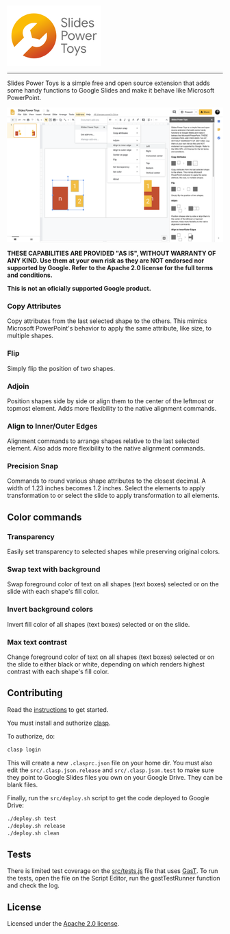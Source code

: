 <img width="220" src="./assets/banner_220.png" alt="Slides Power Toys logo" />
<hr />

Slides Power Toys is a simple free and open source extension that adds some handy functions to Google Slides and make it behave like Microsoft PowerPoint.

<p align="center">
    <img src="./assets/screenshot2_v6.png" alt="Screenshot of Slides Power Toys in action showing the About sidebar open and the menu expanded" />
</p>

**THESE CAPABILITIES ARE PROVIDED "AS IS", WITHOUT WARRANTY OF ANY KIND. Use them at your own risk as they are NOT endorsed nor supported by Google. Refer to the Apache 2.0 license for the full terms and conditions.**

**This is not an oficially supported Google product.**

### Copy Attributes
Copy attributes from the last selected shape to the others. This mimics Microsoft PowerPoint's behavior to apply the same attribute, like size, to multiple shapes.

### Flip
Simply flip the position of two shapes.

### Adjoin
Position shapes side by side or align them to the center of the leftmost or topmost element. Adds more flexibility to the native alignment commands.

### Align to Inner/Outer Edges
Alignment commands to arrange shapes relative to the last selected element. Also adds more flexibility to the native alignment commands.</p>

### Precision Snap
Commands to round various shape attributes to the closest decimal. A width of 1.23 inches becomes 1.2 inches. Select the elements to apply transformation to or select the slide to apply transformation to all elements.

## Color commands
### Transparency
Easily set transparency to selected shapes while preserving original colors.

### Swap text with background
Swap foreground color of text on all shapes (text boxes) selected or on the slide with each shape's fill color.

### Invert background colors
Invert fill color of all shapes (text boxes) selected or on the slide.

### Max text contrast
Change foreground color of text on all shapes (text boxes) selected or on the slide to either black or white, depending on which renders highest contrast with each shape's fill color.

## Contributing
Read the [instructions](./CONTRIBUTING.md) to get started.

You must install and authorize [clasp](https://developers.google.com/apps-script/guides/clasp).

To authorize, do:

```bash
clasp login
```

This will create a new `.clasprc.json` file on your home dir. You must also edit the `src/.clasp.json.release` and `src/.clasp.json.test` to make sure they point to Google Slides files you own on your Google Drive. They can be blank files.

Finally, run the `src/deploy.sh` script to get the code deployed to Google Drive:

```bash
./deploy.sh test
./deploy.sh release
./deploy.sh clean
```

## Tests
There is limited test coverage on the [src/tests.js](./src/tests/tests.js) file that uses [GasT](https://github.com/huan/gast). To run the tests, open the file on the Script Editor, run the gastTestRunner function and check the log.

## License
Licensed under the [Apache 2.0 license](./LICENSE).